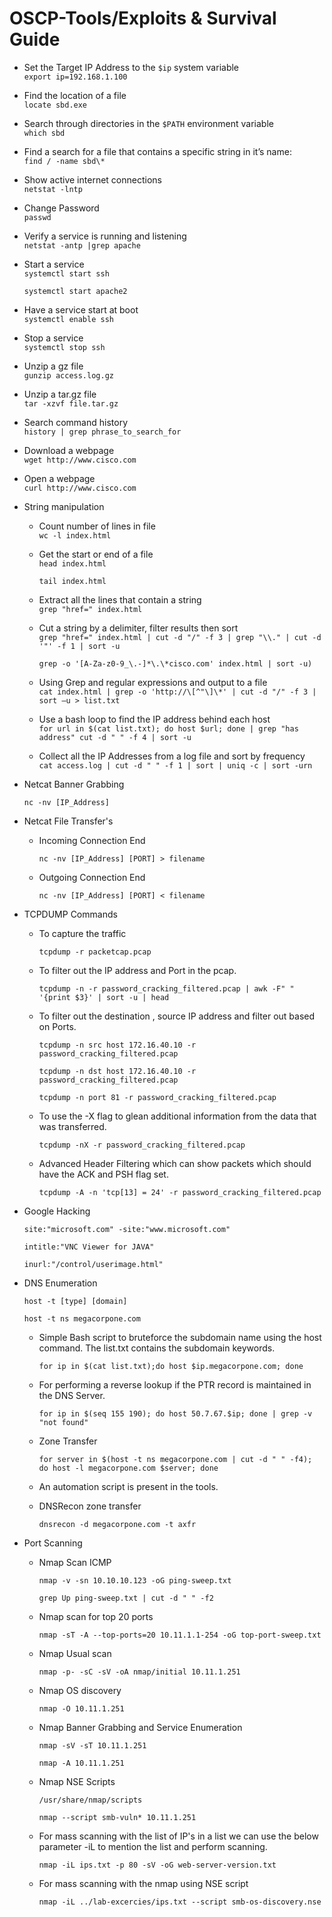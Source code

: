 # OSCP-Tools/Exploits & Survival Guide

-   Set the Target IP Address to the `$ip` system variable  
    `export ip=192.168.1.100`

-   Find the location of a file  
    `locate sbd.exe`

-   Search through directories in the `$PATH` environment variable  
    `which sbd`

-   Find a search for a file that contains a specific string in it’s
    name:  
    `find / -name sbd\*`

-   Show active internet connections  
    `netstat -lntp`

-   Change Password  
    `passwd`

-   Verify a service is running and listening  
    `netstat -antp |grep apache`

-   Start a service  
    `systemctl start ssh  `
    
    `systemctl start apache2`

-   Have a service start at boot  
    `systemctl enable ssh`

-   Stop a service  
    `systemctl stop ssh`

-   Unzip a gz file  
    `gunzip access.log.gz`

-   Unzip a tar.gz file  
    `tar -xzvf file.tar.gz`

-   Search command history  
    `history | grep phrase_to_search_for`

-   Download a webpage  
    `wget http://www.cisco.com`

-   Open a webpage  
    `curl http://www.cisco.com`

-   String manipulation

    -   Count number of lines in file  
        `wc -l index.html`

    -   Get the start or end of a file  
        `head index.html`
        
        `tail index.html`

    -   Extract all the lines that contain a string  
        `grep "href=" index.html`

    -   Cut a string by a delimiter, filter results then sort  
        `grep "href=" index.html | cut -d "/" -f 3 | grep "\\." | cut -d '"' -f 1 | sort -u`

        `grep -o '[A-Za-z0-9_\.-]*\.\*cisco.com' index.html | sort -u)`

    -   Using Grep and regular expressions and output to a file  
        `cat index.html | grep -o 'http://\[^"\]\*' | cut -d "/" -f 3 | sort –u > list.txt`

    -   Use a bash loop to find the IP address behind each host  
        `for url in $(cat list.txt); do host $url; done | grep "has address" cut -d " " -f 4 | sort -u` 

    -   Collect all the IP Addresses from a log file and sort by
        frequency  
        `cat access.log | cut -d " " -f 1 | sort | uniq -c | sort -urn`

-   Netcat Banner Grabbing

    `nc -nv [IP_Address]`

-   Netcat File Transfer's

    -   Incoming Connection End

        `nc -nv [IP_Address] [PORT] > filename`

    -   Outgoing Connection End

        `nc -nv [IP_Address] [PORT] < filename`

-   TCPDUMP Commands
    
    -   To capture the traffic

        `tcpdump -r packetcap.pcap`

    -   To filter out the IP address and Port in the pcap.

        `tcpdump -n -r password_cracking_filtered.pcap | awk -F" " '{print $3}' | sort -u | head`

    -   To filter out the destination , source IP address and filter out based on Ports.

        `tcpdump -n src host 172.16.40.10 -r password_cracking_filtered.pcap`

        `tcpdump -n dst host 172.16.40.10 -r password_cracking_filtered.pcap`

        `tcpdump -n port 81 -r password_cracking_filtered.pcap`
    
    -   To use the -X flag to glean additional information from the data that was transferred.

        `tcpdump -nX -r password_cracking_filtered.pcap`

    -   Advanced Header Filtering which can show packets which should have the ACK and PSH flag set.

        `tcpdump -A -n 'tcp[13] = 24' -r password_cracking_filtered.pcap`

-   Google Hacking

    `site:"microsoft.com" -site:"www.microsoft.com"`

    `intitle:"VNC Viewer for JAVA"`

    `inurl:"/control/userimage.html"`

-   DNS Enumeration

    `host -t [type] [domain]`

    `host -t ns megacorpone.com`

    -   Simple Bash script to bruteforce the subdomain name using the host command. The list.txt contains the subdomain keywords.

        `for ip in $(cat list.txt);do host $ip.megacorpone.com; done`

    -   For performing a reverse lookup if the PTR record is maintained in the DNS Server.

        `for ip in $(seq 155 190); do host 50.7.67.$ip; done | grep -v "not found"`

    -   Zone Transfer

        `for server in $(host -t ns megacorpone.com | cut -d " " -f4); do host -l megacorpone.com $server; done`

    - 	An automation script is present in the tools.

    -	DNSRecon zone transfer

        `dnsrecon -d megacorpone.com -t axfr`

-   Port Scanning

	-	Nmap Scan ICMP 

		`nmap -v -sn 10.10.10.123 -oG ping-sweep.txt`

		`grep Up ping-sweep.txt | cut -d " " -f2`

	-	Nmap scan for top 20 ports

		`nmap -sT -A --top-ports=20 10.11.1.1-254 -oG top-port-sweep.txt`

	-	Nmap Usual scan

		`nmap -p- -sC -sV -oA nmap/initial 10.11.1.251`

	-	Nmap OS discovery

		`nmap -O 10.11.1.251`

	-	Nmap Banner Grabbing and Service Enumeration

		`nmap -sV -sT 10.11.1.251`

		`nmap -A 10.11.1.251`

	-	Nmap NSE Scripts

		`/usr/share/nmap/scripts`

		`nmap --script smb-vuln* 10.11.1.251`

	-  	For mass scanning with the list of IP's in a list we can use the below parameter -iL to mention the list and perform scanning.

		`nmap -iL ips.txt -p 80 -sV -oG web-server-version.txt`

    -   For mass scanning with the nmap using NSE script

        `nmap -iL ../lab-excercies/ips.txt --script smb-os-discovery.nse`